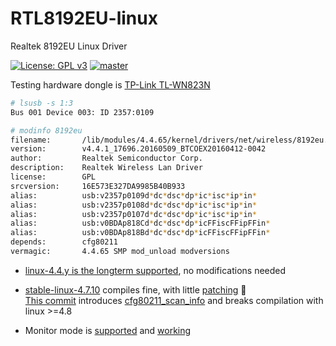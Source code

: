# RTL8192EU-linux
Realtek 8192EU Linux Driver

[![License: GPL v3](https://img.shields.io/badge/License-GPL%20v3-blue.svg)](http://www.gnu.org/licenses/gpl-3.0)
[![master](https://img.shields.io/badge/current-v4.4.1_rc1-aa11ff.svg)](https://github.com/masterzorag/RTL8192EU-linux/releases)

Testing hardware dongle is [TP-Link TL-WN823N](http://www.tp-link.com/us/products/details/cat-5520_TL-WN823N.html)
```sh
# lsusb -s 1:3
Bus 001 Device 003: ID 2357:0109
```
```sh
# modinfo 8192eu
filename:       /lib/modules/4.4.65/kernel/drivers/net/wireless/8192eu.ko
version:        v4.4.1_17696.20160509_BTCOEX20160412-0042
author:         Realtek Semiconductor Corp.
description:    Realtek Wireless Lan Driver
license:        GPL
srcversion:     16E573E327DA9985B40B933
alias:          usb:v2357p0109d*dc*dsc*dp*ic*isc*ip*in*
alias:          usb:v2357p0108d*dc*dsc*dp*ic*isc*ip*in*
alias:          usb:v2357p0107d*dc*dsc*dp*ic*isc*ip*in*
alias:          usb:v0BDAp818Cd*dc*dsc*dp*icFFiscFFipFFin*
alias:          usb:v0BDAp818Bd*dc*dsc*dp*icFFiscFFipFFin*
depends:        cfg80211
vermagic:       4.4.65 SMP mod_unload modversions
```
* [linux-4.4.y is the longterm supported](https://git.kernel.org/pub/scm/linux/kernel/git/stable/linux-stable.git/log/?h=linux-4.4.y), no modifications needed
* [stable-linux-4.7.10](http://news.softpedia.com/news/linux-kernel-4-7-10-is-the-last-in-the-series-users-need-to-move-to-linux-4-8-509555.shtml) compiles fine, with little [patching](https://github.com/masterzorag/RTL8192EU-linux/tree/linux-4.7) :syringe:  
[This commit](https://git.kernel.org/pub/scm/linux/kernel/git/torvalds/linux.git/commit/?id=1d76250bd34af86c6498fc51e50cab3bfbbeceaa) introduces [cfg80211_scan_info](http://lxr.free-electrons.com/ident?v=4.8;i=cfg80211_scan_info) and breaks compilation with linux >=4.8  

* Monitor mode is [supported](https://github.com/masterzorag/RTL8192EU-linux/blob/linux-4.11/Makefile#L65) and [working](https://github.com/CGarces/RTL8192EU-linux/issues/1#issuecomment-300720336)
